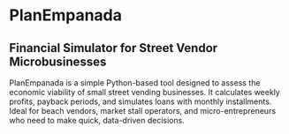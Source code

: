 # PlanEmpanada

## Financial Simulator for Street Vendor Microbusinesses

PlanEmpanada is a simple Python-based tool designed to assess the economic viability of small street vending businesses. It calculates weekly profits, payback periods, and simulates loans with monthly installments. Ideal for beach vendors, market stall operators, and micro-entrepreneurs who need to make quick, data-driven decisions.
